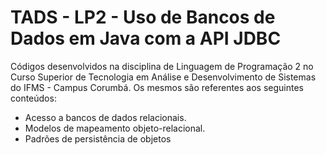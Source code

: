 # TADS - LP2 - Uso de Bancos de Dados em Java com a API JDBC

Códigos desenvolvidos na disciplina de Linguagem de Programação 2 no Curso Superior de Tecnologia em Análise e Desenvolvimento de Sistemas do IFMS - Campus Corumbá. Os mesmos são referentes aos seguintes conteúdos:

* Acesso a bancos de dados relacionais.
* Modelos de mapeamento objeto-relacional.
* Padrões de persistência de objetos